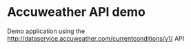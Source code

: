 # Accuweather API demo

Demo application using the http://dataservice.accuweather.com/currentconditions/v1/ API
